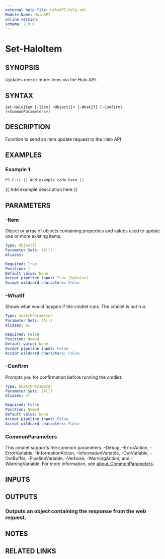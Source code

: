 ```yaml
---
external help file: HaloAPI-help.xml
Module Name: HaloAPI
online version:
schema: 2.0.0
---
```


# Set-HaloItem

## SYNOPSIS
Updates one or more items via the Halo API.

## SYNTAX

```
Set-HaloItem [-Item] <Object[]> [-WhatIf] [-Confirm] [<CommonParameters>]
```

## DESCRIPTION
Function to send an item update request to the Halo API

## EXAMPLES

### Example 1
```powershell
PS C:\> {{ Add example code here }}
```

{{ Add example description here }}

## PARAMETERS

### -Item
Object or array of objects containing properties and values used to update one or more existing items.

```yaml
Type: Object[]
Parameter Sets: (All)
Aliases:

Required: True
Position: 1
Default value: None
Accept pipeline input: True (ByValue)
Accept wildcard characters: False
```

### -WhatIf
Shows what would happen if the cmdlet runs.
The cmdlet is not run.

```yaml
Type: SwitchParameter
Parameter Sets: (All)
Aliases: wi

Required: False
Position: Named
Default value: None
Accept pipeline input: False
Accept wildcard characters: False
```

### -Confirm
Prompts you for confirmation before running the cmdlet.

```yaml
Type: SwitchParameter
Parameter Sets: (All)
Aliases: cf

Required: False
Position: Named
Default value: None
Accept pipeline input: False
Accept wildcard characters: False
```

### CommonParameters
This cmdlet supports the common parameters: -Debug, -ErrorAction, -ErrorVariable, -InformationAction, -InformationVariable, -OutVariable, -OutBuffer, -PipelineVariable, -Verbose, -WarningAction, and -WarningVariable. For more information, see [about_CommonParameters](http://go.microsoft.com/fwlink/?LinkID=113216).

## INPUTS

## OUTPUTS

### Outputs an object containing the response from the web request.
## NOTES

## RELATED LINKS
